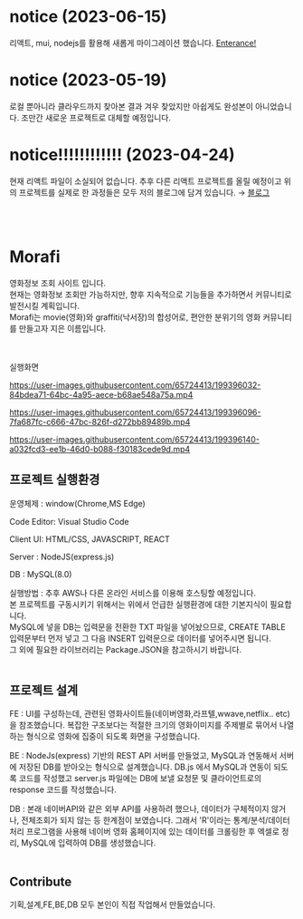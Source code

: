 # notice (2023-06-15)
리액트, mui, nodejs를 활용해 새롭게 마이그레이션 했습니다. <a href="https://github.com/jackerbell/renewal-Morafi" target="_blank" rel="noopener noreferrer">Enterance!</a>

# notice (2023-05-19) 
로컬 뿐아니라 클라우드까지 찾아본 결과 겨우 찾았지만 아쉽게도 완성본이 아니었습니다. 조만간 새로운 프로젝트로 대체할 예정입니다.

# notice!!!!!!!!!!!! (2023-04-24)
현재 리액트 파일이 소실되어 없습니다. 추후 다른 리액트 프로젝트를 올릴 예정이고 위의 프로젝트를 실제로 한 과정들은 모두 저의 블로그에 담겨 있습니다. →
<a href="https://jackerbell.github.io/portfolio/Portfolio01/" target="_blank">블로그</a>

<br/>
<br/>

# Morafi

영화정보 조회 사이트 입니다. <br>
현재는 영화정보 조회만 가능하지만, 향후 지속적으로 기능들을 추가하면서 커뮤니티로 발전시킬 계획입니다.<br>
Morafi는 movie(영화)와 graffiti(낙서장)의 합성어로, 편안한 분위기의 영화 커뮤니티를 만들고자 지은 이름입니다.<br><br><br>

실행화면 <br>

https://user-images.githubusercontent.com/65724413/199396032-84bdea71-64bc-4a95-aece-b68ae548a75a.mp4

https://user-images.githubusercontent.com/65724413/199396096-7fa687fc-c666-47bc-826f-d272bb89489b.mp4

https://user-images.githubusercontent.com/65724413/199396140-a032fcd3-ee1b-46d0-b088-f30183cede9d.mp4

## 프로젝트 실행환경

운영체제 : window(Chrome,MS Edge)<br>

Code Editor: Visual Studio Code<br>

Client UI: HTML/CSS, JAVASCRIPT, REACT <br>

Server : NodeJS(express.js)<br>

DB : MySQL(8.0)<br>

실행방법 : 추후 AWS나 다른 온라인 서비스를 이용해 호스팅할 예정입니다. <br>
          본 프로젝트를 구동시키기 위해서는 위에서 언급한 실행환경에 대한 기본지식이 필요합니다. <br>
          MySQL에 넣을 DB는 입력문을 전환한 TXT 파일을 넣어놨으므로, CREATE TABLE 입력문부터 먼저 넣고 그 다음 INSERT 입력문으로 데이터를 넣어주시면 됩니다.<br>
          그 외에 필요한 라이브러리는 Package.JSON을 참고하시기 바랍니다.   <br><br>

## 프로젝트 설계

FE : UI를 구성하는데, 관련된 영화사이트들(네이버영화,라프텔,wwave,netflix.. etc)을 참조했습니다.
     복잡한 구조보다는 적절한 크기의 영화이미지를 주제별로 묶어서 나열하는 형식으로 영화에 집중이 되도록 화면을 구성했습니다. 

BE : NodeJs(express) 기반의 REST API 서버를 만들었고, MySQL과 연동해서 서버에 저장된 DB를 받아오는 형식으로 설계했습니다. 
     DB.js 에서 MySQL과 연동이 되도록 코드를 작성했고 server.js 파일에는 DB에 보낼 요청문 및 클라이언트로의 response 코드를 작성했습니다. 

DB : 본래 네이버API와 같은 외부 API를 사용하려 했으나, 데이터가 구체적이지 않거나, 전체조회가 되지 않는 등 한계점이 보였습니다. 
     그래서 'R'이라는 통계/분석/데이터처리 프로그램을 사용해 네이버 영화 홈페이지에 있는 데이터를 크롤링한 후 엑셀로 정리, MySQL에 입력하여 DB를 생성했습니다. <br><br>


## Contribute

기획,설계,FE,BE,DB 모두 본인이 직접 작업해서 만들었습니다. <br>

